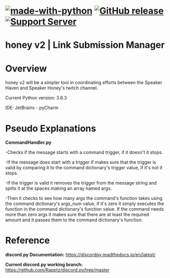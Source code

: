 [![made-with-python](https://img.shields.io/badge/Made%20with-Python-1f425f.svg)](https://www.python.org/)
[![GitHub release](https://img.shields.io/github/release/GlivchGriefer/honey-v2-dev.svg)](https://github.com/GlivchGriefer/honey-v2-dev/releases)
[![Support Server](https://img.shields.io/discord/698037482050289704.svg?color=7289da&label=SpeakerHaven&logo=discord&style=flat-square)](https://discord.gg/fJhhkXn)
==================================
honey v2 | Link Submission Manager
==================================
Overview
=========
honey v2 will be a simpler tool in coordinating efforts between the Speaker Haven and Speaker Honey's twitch channel.

Current Python version: 3.8.3

IDE: JetBrains - pyCharm


Pseudo Explanations
===================

**CommandHandler.py**

-Checks if the message starts with a command trigger, if it doesn't it stops.

-If the message does start with a trigger if makes sure that the trigger is valid by comparing it to the command dictionary's trigger value, if it's not it stops.

-If the trigger is valid it removes the trigger from the message string and splits it at the spaces making an array named args.

-Then it checks to see how many args the command's function takes using the command dictionary's args_num value, if it's zero it simply executes the function in the command dictionary's function value. If the command needs more than zero args it makes sure that there are at least the required amount and it passes them to the command dictionary's function.

Reference
=========

**discord.py Documentation:**
https://discordpy.readthedocs.io/en/latest/

**Current discord.py working branch:**
https://github.com/Rapptz/discord.py/tree/master
